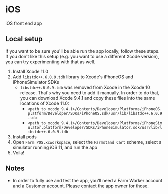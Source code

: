# iOS

iOS front end app


## Local setup

If you want to be sure you'll be able run the app locally, follow these steps. If you don't like this setup (e.g. you want to use a different Xcode version), you can try experimenting with that as well.

1. Install Xcode 11.0
2. Add `libstdc++.6.0.9.tdb` library to Xcode's iPhoneOS and iPhoneSimulator SDKs
    * `libstdc++.6.0.9.tdb` was removed from Xcode in the Xcode 10 release. That's why you need to add it manually. In order to do that, you can download Xcode 9.4.1 and copy these files into the same locations of Xcode 11.0:
      * `<path_to_xcode_9.4.1>/Contents/Developer/Platforms/iPhoneOS.platform/Developer/SDKs/iPhoneOS.sdk/usr/lib/libstdc++.6.0.9.tdb`
      * `<path_to_xcode_9.4.1>/Contents/Developer/Platforms/iPhoneSimulator.platform/Developer/SDKs/iPhoneSimulator.sdk/usr/lib/libstdc++.6.0.9.tdb`
3. Install pods
4. Open `Farm POS.xcworkspace`, select the `Farmstand Cart` scheme, select a simulator running iOS 11, and run the app
5. Voila!


## Notes
* In order to fully use and test the app, you'll need a Farm Worker account and a Customer account. Please contact the app owner for those.
